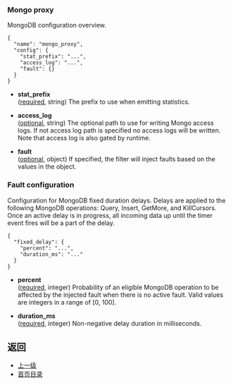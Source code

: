 ### Mongo proxy
MongoDB configuration overview.

```
{
  "name": "mongo_proxy",
  "config": {
    "stat_prefix": "...",
    "access_log": "...",
    "fault": {}
  }
}
```
- **stat_prefix**</br>
	([required](https://developers.google.com/protocol-buffers/docs/proto#scalar), string) The prefix to use when emitting statistics.

- **access_log**</br>
	([optional](https://developers.google.com/protocol-buffers/docs/proto#scalar), string) The optional path to use for writing Mongo access logs. If not access log path is specified no access logs will be written. Note that access log is also gated by runtime.

- **fault**</br>
	([optional](#), object) If specified, the filter will inject faults based on the values in the object.

### Fault configuration
Configuration for MongoDB fixed duration delays. Delays are applied to the following MongoDB operations: Query, Insert, GetMore, and KillCursors. Once an active delay is in progress, all incoming data up until the timer event fires will be a part of the delay.

```
{
  "fixed_delay": {
    "percent": "...",
    "duration_ms": "..."
  }
}
```
- **percent**</br>
	([required](#), integer) Probability of an eligible MongoDB operation to be affected by the injected fault when there is no active fault. Valid values are integers in a range of [0, 100].

- **duration_ms**</br>
	([required](#), integer) Non-negative delay duration in milliseconds.



## 返回
- [上一级](../Networkfilters.md)
- [首页目录](../../README.md)


